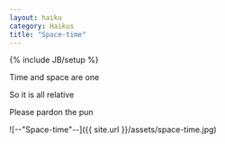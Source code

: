```yaml
---
layout: haiku
category: Haikus
title: "Space-time"
---
```

{% include JB/setup %}

Time and space are one

So it is all relative

Please pardon the pun


![--"Space-time"--]({{ site.url }}/assets/space-time.jpg)

